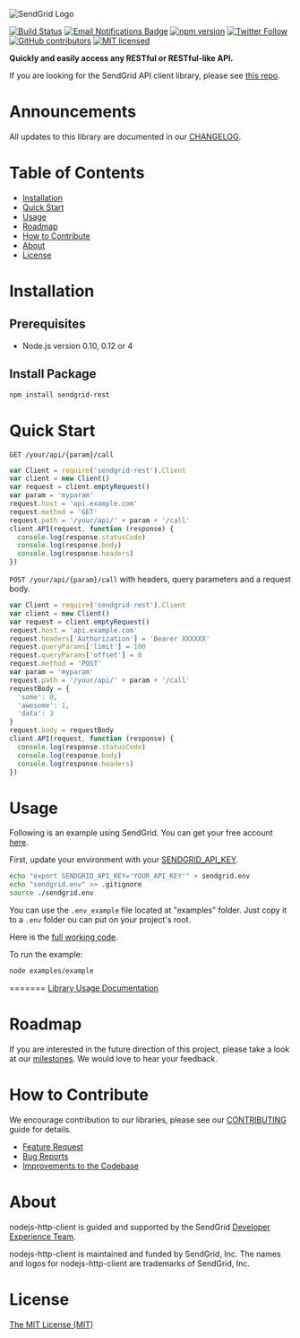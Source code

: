![SendGrid Logo](https://uiux.s3.amazonaws.com/2016-logos/email-logo%402x.png)

[![Build Status](https://travis-ci.org/sendgrid/nodejs-http-client.svg?branch=master)](https://travis-ci.org/sendgrid/nodejs-http-client)
[![Email Notifications Badge](https://dx.sendgrid.com/badge/nodejs)](https://dx.sendgrid.com/newsletter/nodejs)
[![npm version](https://badge.fury.io/js/sendgrid-rest.svg)](https://www.npmjs.com/package/sendgrid-rest)
[![Twitter Follow](https://img.shields.io/twitter/follow/sendgrid.svg?style=social&label=Follow)](https://twitter.com/sendgrid)
[![GitHub contributors](https://img.shields.io/github/contributors/sendgrid/nodejs-http-client.svg)](https://github.com/sendgrid/nodejs-http-client/graphs/contributors)
[![MIT licensed](https://img.shields.io/badge/license-MIT-blue.svg)](./LICENSE.txt)

**Quickly and easily access any RESTful or RESTful-like API.**

If you are looking for the SendGrid API client library, please see [this repo](https://github.com/sendgrid/sendgrid-nodejs).

# Announcements

All updates to this library are documented in our [CHANGELOG](https://github.com/sendgrid/nodejs-http-client/blob/master/CHANGELOG.md).

# Table of Contents
- [Installation](#installation)
- [Quick Start](#quick-start)
- [Usage](#usage)
- [Roadmap](#roadmap)
- [How to Contribute](#contribute)
- [About](#about)
- [License](#license)

<a name="installation"></a>
# Installation

## Prerequisites

- Node.js version 0.10, 0.12 or 4

## Install Package

```bash
npm install sendgrid-rest
```

<a name="quick-start"></a>
# Quick Start

`GET /your/api/{param}/call`

```javascript
var Client = require('sendgrid-rest').Client
var client = new Client()
var request = client.emptyRequest()
var param = 'myparam'
request.host = 'api.example.com'
request.method = 'GET'
request.path = '/your/api/' + param + '/call'
client.API(request, function (response) {
  console.log(response.statusCode)
  console.log(response.body)
  console.log(response.headers)
})
```

`POST /your/api/{param}/call` with headers, query parameters and a request body.

```javascript
var Client = require('sendgrid-rest').Client
var client = new Client()
var request = client.emptyRequest()
request.host = 'api.example.com'
request.headers['Authorization'] = 'Bearer XXXXXX'
request.queryParams['limit'] = 100
request.queryParams['offset'] = 0
request.method = 'POST'
var param = 'myparam'
request.path = '/your/api/' + param + '/call'
requestBody = {
  'some': 0,
  'awesome': 1,
  'data': 3
}
request.body = requestBody
client.API(request, function (response) {
  console.log(response.statusCode)
  console.log(response.body)
  console.log(response.headers)
})
```

<a name="usage"></a>
# Usage

Following is an example using SendGrid. You can get your free account [here](https://sendgrid.com/free?source=nodejs-http-client).

First, update your environment with your [SENDGRID_API_KEY](https://app.sendgrid.com/settings/api_keys).

```bash
echo "export SENDGRID_API_KEY='YOUR_API_KEY'" > sendgrid.env
echo "sendgrid.env" >> .gitignore
source ./sendgrid.env
```

You can use the ```.env_example``` file located at "examples" folder. Just copy it to a ```.env``` folder ou can put on your project's root.

Here is the [full working code](https://github.com/sendgrid/nodejs-http-client/blob/master/examples/example.js).

To run the example:

```bash
node examples/example
```
=======
[Library Usage Documentation](https://github.com/sendgrid/nodejs-http-client/blob/master/USAGE.md)

<a name="roadmap"></a>
# Roadmap

If you are interested in the future direction of this project, please take a look at our [milestones](https://github.com/sendgrid/nodejs-http-client/milestones). We would love to hear your feedback.

<a name="contribute"></a>
# How to Contribute

We encourage contribution to our libraries, please see our [CONTRIBUTING](https://github.com/sendgrid/nodejs-http-client/blob/master/CONTRIBUTING.md) guide for details.

* [Feature Request](https://github.com/sendgrid/nodejs-http-client/blob/master/CONTRIBUTING.md#feature-request)
* [Bug Reports](https://github.com/sendgrid/nodejs-http-client/blob/master/CONTRIBUTING.md#submit-a-bug-report)
* [Improvements to the Codebase](https://github.com/sendgrid/nodejs-http-client/blob/master/CONTRIBUTING.md#improvements-to-the-codebase)

<a name="about"></a>
# About

nodejs-http-client is guided and supported by the SendGrid [Developer Experience Team](mailto:dx@sendgrid.com).

nodejs-http-client is maintained and funded by SendGrid, Inc. The names and logos for nodejs-http-client are trademarks of SendGrid, Inc.

<a name="license"></a>
# License
[The MIT License (MIT)](LICENSE.txt)
